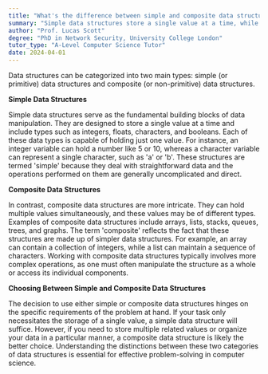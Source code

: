 ```yaml
---
title: "What's the difference between simple and composite data structures?"
summary: "Simple data structures store a single value at a time, while composite data structures can store multiple values simultaneously."
author: "Prof. Lucas Scott"
degree: "PhD in Network Security, University College London"
tutor_type: "A-Level Computer Science Tutor"
date: 2024-04-01
---
```


Data structures can be categorized into two main types: simple (or primitive) data structures and composite (or non-primitive) data structures. 

**Simple Data Structures**

Simple data structures serve as the fundamental building blocks of data manipulation. They are designed to store a single value at a time and include types such as integers, floats, characters, and booleans. Each of these data types is capable of holding just one value. For instance, an integer variable can hold a number like $5$ or $10$, whereas a character variable can represent a single character, such as 'a' or 'b'. These structures are termed 'simple' because they deal with straightforward data and the operations performed on them are generally uncomplicated and direct.

**Composite Data Structures**

In contrast, composite data structures are more intricate. They can hold multiple values simultaneously, and these values may be of different types. Examples of composite data structures include arrays, lists, stacks, queues, trees, and graphs. The term 'composite' reflects the fact that these structures are made up of simpler data structures. For example, an array can contain a collection of integers, while a list can maintain a sequence of characters. Working with composite data structures typically involves more complex operations, as one must often manipulate the structure as a whole or access its individual components.

**Choosing Between Simple and Composite Data Structures**

The decision to use either simple or composite data structures hinges on the specific requirements of the problem at hand. If your task only necessitates the storage of a single value, a simple data structure will suffice. However, if you need to store multiple related values or organize your data in a particular manner, a composite data structure is likely the better choice. Understanding the distinctions between these two categories of data structures is essential for effective problem-solving in computer science.
    